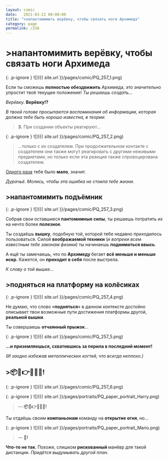 ```yaml
---
layout: comic
date:   2021-03-22 00:00:00 
title: ">напантомимить верёвку, чтобы связать ноги Архимеда"
category: page
permalink: /258
---
```

# >напантомимить верёвку, чтобы связать ноги Архимеда

{: .p-ignore }
![]({{ site.url }}/pages/comic/PQ_257_1.png)

Если ты сможешь <strong>полностью обездвижить</strong> Архимеда, это значительно упростит твоё текущее положение! <em>Ты решаешь создать...</em>

<em>Верёвку.</em> <strong>Верёвку!?</strong>

<em>В твоей голове просыпаются воспоминания об информации, которая должна тебе быть хорошо известна, в теории:</em>

<blockquote><strong>3.</strong> При создании объекты реагируют...</blockquote>

{: .p-ignore }
![]({{ site.url }}/pages/comic/PQ_257_2.png)

<blockquote>...только с их создателем. При продолжительном контакте с создателем они также могут реагировать с другими неживыми предметами, но только если эта реакция также спровоцирована создателем.</blockquote>

<a href="{{ site.url }}/078">Одного раза</a> тебе было <strong>мало</strong>, значит. 

<em>Дурачьё. Молись, чтобы эта ошибка не стоила тебе жизни.</em>

## >напантомимить подъёмник

{: .p-ignore }
![]({{ site.url }}/pages/comic/PQ_257_3.png)

Собрав свои оставшиеся<strong> пантомимные силы</strong>, ты решаешь потратить их на нечто более <strong>полезное</strong>.

Ты создаёшь <strong>вышку</strong>, подобную той, которой тебе недавно приходилось пользоваться. Силой <strong>воображаемой техники</strong> (<em>и вопреки всем известным тебе законам физики</em>) ты начинаешь <strong>подниматься ввысь</strong>.

А ещё ты замечаешь, что по <strong>Архимеду </strong>бегает <strong>всё меньше и меньше искр</strong>. Кажется, он <strong>приходит в себя</strong> после выстрела.

<em>К слову о той вышке...</em>

## >подняться на платформу на колёсиках

{: .p-ignore }
![]({{ site.url }}/pages/comic/PQ_257_4.png)

Не думаю, что слово «<strong>подняться</strong>» в данном контексте достойно описывает твои возможные пути достижения платформы другой, <strong>реальной вышки</strong>. 

Ты совершаешь <strong>отчаянный прыжок</strong>…

{: .p-ignore }
![]({{ site.url }}/pages/comic/PQ_257_5.png)

<strong>…и приземляешься, схватившись за перила в последний момент! </strong>

<em>(И заодно избежав металлических когтей, что всегда неплохо.)</em>

## >📦👀👉💥💥💥!

{: .p-ignore }
![]({{ site.url }}/pages/comic/PQ_257_6.png)

{: .p-ignore }
![]({{ site.url }}/pages/portraits/PQ_paper_portrait_Harry.png)

<blockquote>— <strong>📦👀👉💥💥💥!</strong></blockquote>

Ты отдаёшь своим <strong>компаньонам </strong>команду на <strong>открытие огня</strong>, но…

{: .p-ignore }
![]({{ site.url }}/pages/portraits/PQ_paper_portrait_Mario.png)

<blockquote>— <strong>🚫!</strong></blockquote>

<strong>Что-то не так</strong>. Похоже, слишком <strong>рискованный </strong>манёвр для такой дистанции. <em>Придётся выдумывать другой план</em>.
